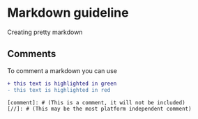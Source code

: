 # Markdown guideline
Creating pretty markdown

## Comments
To comment a markdown you can use

[//]: # (This may be the most platform independent comment)

[comment]: # (This is a comment, it will not be included)

```diff
+ this text is highlighted in green
- this text is highlighted in red
```

```
[comment]: # (This is a comment, it will not be included)
[//]: # (This may be the most platform independent comment)

```
